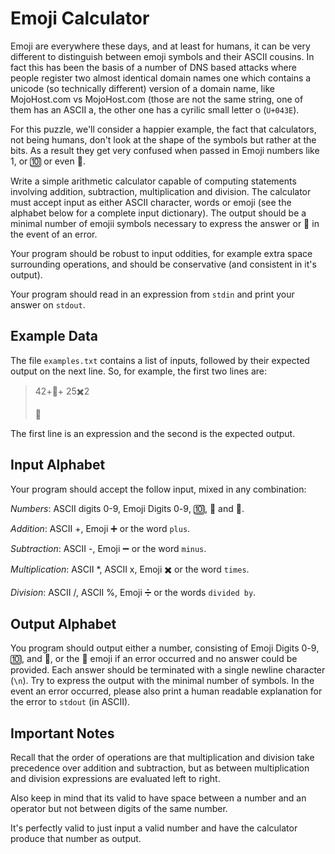 Emoji Calculator
================

Emoji are everywhere these days, and at least for humans,
it can be very different to distinguish between emoji
symbols and their ASCII cousins. In fact this has been
the basis of a number of DNS based attacks where people
register two almost identical domain names one which
contains a unicode (so technically different) version
of a domain name, like MojoHost.com vs MojoHоst.com (those are
not the same string, one of them has an ASCII a, the other
one has a cyrilic small letter о (`U+043E`).

For this puzzle, we'll consider a happier example, the
fact that calculators, not being humans, don't look at
the shape of the symbols but rather at the bits. As a
result they get very confused when passed in Emoji numbers
like 1️, or 🔟 or even 💯.

Write a simple arithmetic calculator capable of computing
statements involving addition, subtraction, 
multiplication and division. The calculator must accept
input as either ASCII character, words or emoji (see the
alphabet below for a complete input dictionary). The output
should be a minimal number of emojii symbols necessary
to express the answer or 🤷 in the event of an error.

Your program should be robust to input oddities, for
example extra space surrounding operations, and should
be conservative (and consistent in it's output).

Your program should read in an expression from `stdin`
and print your answer on `stdout`.

Example Data
------------

The file `examples.txt` contains a list of inputs, followed
by their expected output on the next line. So, for example,
the first two lines are:

> 4️2️+🎱+ 25✖️2
>
> 💯

The first line is an expression and the second is the
expected output.

Input Alphabet
--------------

Your program should accept the follow input, mixed in any
combination:

*Numbers*: ASCII digits 0-9, Emoji Digits 0️-9️, 🔟, 💯 and 🎱.

*Addition*: ASCII +, Emoji ➕ or the word `plus`.

*Subtraction*: ASCII -, Emoji ➖ or the word `minus`.

*Multiplication*: ASCII *, ASCII x, Emoji ✖️ or the word `times`.

*Division*: ASCII /, ASCII %, Emoji ➗ or the words `divided by`.

Output Alphabet
---------------

You program should output either a number, consisting of
Emoji Digits 0️-9️, 🔟, and 💯, or the 🤷 emoji if an
error occurred and no answer could be provided. Each answer
should be terminated with a single newline character (`\n`).
Try to express the output with the minimal number of symbols.
In the event an error occurred, please also print a
human readable explanation for the error to `stdout` (in
ASCII).

Important Notes
---------------

Recall that the order of operations are that multiplication
and division take precedence over addition and subtraction,
but as between multiplication and division expressions are
evaluated left to right.

Also keep in mind that its valid to have space between a
number and an operator but not between digits of the same
number.

It's perfectly valid to just input a valid number and have
the calculator produce that number as output.
